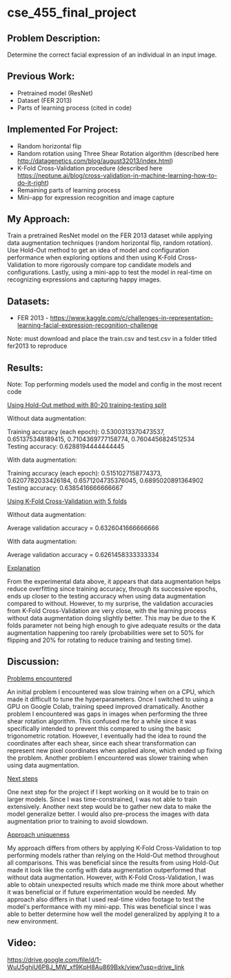 # cse_455_final_project

Problem Description:
-
Determine the correct facial expression of an individual in an input image.

Previous Work:
-
* Pretrained model (ResNet)
* Dataset (FER 2013)
* Parts of learning process (cited in code)

Implemented For Project:
-
* Random horizontal flip
* Random rotation using Three Shear Rotation algorithm (described here http://datagenetics.com/blog/august32013/index.html)
* K-Fold Cross-Validation procedure (described here https://neptune.ai/blog/cross-validation-in-machine-learning-how-to-do-it-right)
* Remaining parts of learning process
* Mini-app for expression recognition and image capture

My Approach:
-
Train a pretrained ResNet model on the FER 2013 dataset while applying data augmentation techniques (random horizontal flip, random rotation). Use Hold-Out method to get an idea of model and configuration performance when exploring options and then using K-Fold Cross-Validation to more rigorously compare top candidate models and configurations. Lastly, using a mini-app to test the model in real-time on recognizing expressions and capturing happy images.

Datasets:
-
* FER 2013 - https://www.kaggle.com/c/challenges-in-representation-learning-facial-expression-recognition-challenge

Note: must download and place the train.csv and test.csv in a folder titled fer2013 to reproduce

Results:
-
Note: Top performing models used the model and config in the most recent code

<u>Using Hold-Out method with 80-20 training-testing split</u>

Without data augmentation:

Training accuracy (each epoch): 0.5300313370473537, 0.651375348189415, 0.7104369777158774, 0.7604456824512534 </br>
Testing accuracy: 0.6288194444444445

With data augmentation:

Training accuracy (each epoch): 0.5151027158774373, 0.6207782033426184, 0.6571204735376045, 0.6895020891364902 </br>
Testing accuracy: 0.6385416666666667

<u>Using K-Fold Cross-Validation with 5 folds</u>

Without data augmentation:

Average validation accuracy = 0.6326041666666666

With data augmentation:

Average validation accuracy = 0.6261458333333334

<u>Explanation</u>

From the experimental data above, it appears that data augmentation helps reduce overfitting since training accuracy, through its successive epochs, ends up closer to the testing accuracy when using data augmentation compared to without. However, to my surprise, the validation accuracies from K-Fold Cross-Validation are very close, with the learning process without data augmentation doing slightly better. This may be due to the K folds parameter not being high enough to give adequate results or the data augmentation happening too rarely (probabilities were set to 50% for flipping and 20% for rotating to reduce training and testing time).

Discussion:
-

<u>Problems encountered</u>

An initial problem I encountered was slow training when on a CPU, which made it difficult to tune the hyperparameters. Once I switched to using a GPU on Google Colab, training speed improved dramatically. Another problem I encountered was gaps in images when performing the three shear rotation algorithm. This confused me for a while since it was specifically intended to prevent this compared to using the basic trigonometric rotation. However, I eventually had the idea to round the coordinates after each shear, since each shear transformation can represent new pixel coordinates when applied alone, which ended up fixing the problem. Another problem I encountered was slower training when using data augmentation.

<u>Next steps</u>

One next step for the project if I kept working on it would be to train on larger models. Since I was time-constrained, I was not able to train extensively. Another next step would be to gather new data to make the model generalize better. I would also pre-process the images with data augmentation prior to training to avoid slowdown.

<u>Approach uniqueness</u>

My approach differs from others by applying K-Fold Cross-Validation to top performing models rather than relying on the Hold-Out method throughout all comparisons. This was beneficial since the results from using Hold-Out made it look like the config with data augmentation outperformed that without data augmentation. However, with K-Fold Cross-Validation, I was able to obtain unexpected results which made me think more about whether it was beneficial or if future experimentation would be needed. My approach also differs in that I used real-time video footage to test the model's performance with my mini-app. This was beneficial since I was able to better determine how well the model generalized by applying it to a new environment.

Video:
-
https://drive.google.com/file/d/1-WuU5ghiU6P8J_MW_xf9KpH8Au869Bxk/view?usp=drive_link
